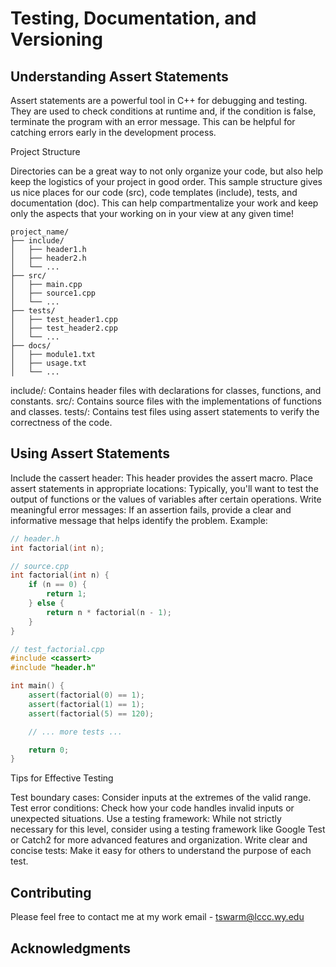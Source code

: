 # Testing, Documentation, and Versioning

## Understanding Assert Statements

Assert statements are a powerful tool in C++ for debugging and testing. They are used to check conditions at runtime and, if the condition is false, terminate the program with an error message. This can be helpful for catching errors early in the development process.

Project Structure

Directories can be a great way to not only organize your code, but also help keep the logistics of your project in good order. 
This sample structure gives us nice places for our code (src), code templates (include), tests, and documentation (doc).
This can help compartmentalize your work and keep only the aspects that your working on in your view at any given time!

```Sample Directory Structure
project_name/
├── include/
│   ├── header1.h
│   ├── header2.h
│   └── ...
├── src/
│   ├── main.cpp
│   ├── source1.cpp
│   └── ...
├── tests/
│   ├── test_header1.cpp
│   ├── test_header2.cpp
│   └── ...
├── docs/
│   ├── module1.txt
│   ├── usage.txt
│   └── ...
```

include/: Contains header files with declarations for classes, functions, and constants.
src/: Contains source files with the implementations of functions and classes.
tests/: Contains test files using assert statements to verify the correctness of the code.

## Using Assert Statements

Include the cassert header: This header provides the assert macro.
Place assert statements in appropriate locations: Typically, you'll want to test the output of functions or the values of variables after certain operations.
Write meaningful error messages: If an assertion fails, provide a clear and informative message that helps identify the problem.
Example:


```C++
// header.h
int factorial(int n);

// source.cpp
int factorial(int n) {
    if (n == 0) {
        return 1;
    } else {
        return n * factorial(n - 1);
    }
}

// test_factorial.cpp
#include <cassert>
#include "header.h"

int main() {
    assert(factorial(0) == 1);
    assert(factorial(1) == 1);
    assert(factorial(5) == 120);

    // ... more tests ...

    return 0;
}
```

Tips for Effective Testing

Test boundary cases: Consider inputs at the extremes of the valid range.
Test error conditions: Check how your code handles invalid inputs or unexpected situations.
Use a testing framework: While not strictly necessary for this level, consider using a testing framework like Google Test or Catch2 for more advanced features and organization.
Write clear and concise tests: Make it easy for others to understand the purpose of each test.

## Contributing

Please feel free to contact me at my work email - tswarm@lccc.wy.edu

## Acknowledgments


